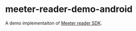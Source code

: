 # meeter-reader-demo-android
A demo implementaiton of [Meeter reader SDK](https://github.com/renjithsasidharan/meeter-reader-sdk).
